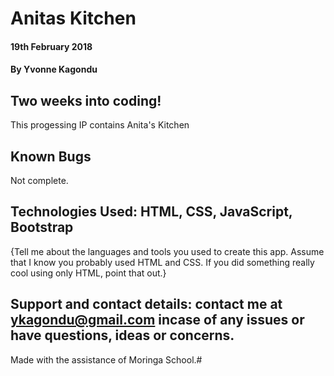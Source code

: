 # Anitas Kitchen
#### 19th February 2018
#### By Yvonne Kagondu
## Two weeks into coding!
This progessing IP contains Anita's Kitchen
## Known Bugs
Not complete.
## Technologies Used: HTML, CSS, JavaScript, Bootstrap
{Tell me about the languages and tools you used to create this app. Assume that I know you probably used HTML and CSS. If you did something really cool using only HTML, point that out.}
## Support and contact details: contact me at ykagondu@gmail.com incase of any issues or have questions, ideas or concerns.
Made with the assistance of Moringa School.#
